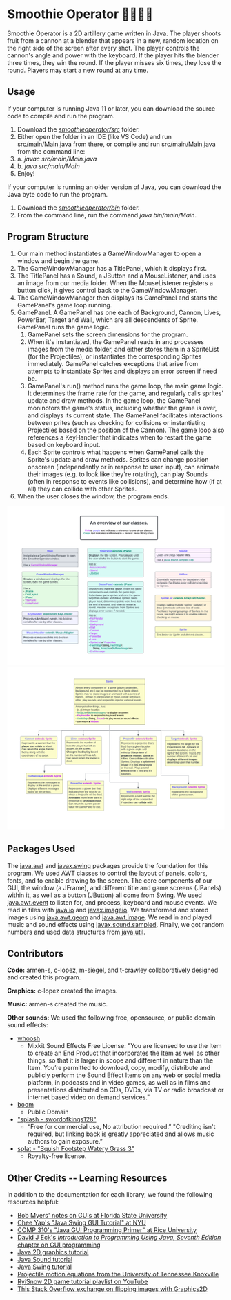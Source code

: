 # Smoothie Operator 🍊🍌🍓🥤

Smoothie Operator is a 2D artillery game written in Java. The player shoots fruit from a cannon
at a blender that appears in a new, random location on the right side of the screen after
every shot. The player controls the cannon's angle and power with the keyboard. If the player
hits the blender three times, they win the round. If the player misses six times, they lose the
round. Players may start a new round at any time.

## Usage
If your computer is running Java 11 or later, you can download the source code to compile and run
the program.
1. Download the 
[*smoothieoperator/src*](https://github.com/m-siegel/bananaBombsquad/tree/main/smoothieoperator/src)
folder.
2. Either open the folder in an IDE (like VS Code) and run src/main/Main.java
from there, or compile and run src/main/Main.java from the command line:
  2. a. *javac src/main/Main.java*
  2. b. *java src/main/Main*
3. Enjoy!

If your computer is running an older version of Java, you can download the Java byte code to run
the program.
1. Download the
[*smoothieoperator/bin*](https://github.com/m-siegel/bananaBombsquad/tree/main/smoothieoperator/bin)
folder.
2. From the command line, run the command *java bin/main/Main*.

## Program Structure

1. Our main method instantiates a GameWindowManager to open a window and begin the game.
2. The GameWindowManager has a TitlePanel, which it displays first.
3. The TitlePanel has a Sound, a JButton and a MouseListener, and uses an image from our media
folder. When the MouseListener registers a button click, it gives control back to the
GameWindowManager.
4. The GameWindowManager then displays its GamePanel and starts the GamePanel's game loop running.
5. GamePanel. A GamePanel has one each of Background, Cannon, Lives, PowerBar, Target and 
   Wall, which are all descendents of Sprite. GamePanel runs the game logic.
   1. GamePanel sets the screen dimensions for the program.
   2. When it's instantiated, the GamePanel reads in and processes images from the media folder,
   and either stores them in a SpriteList (for the Projectiles), or instantiates the corresponding
   Sprites immediately. GamePanel catches exceptions that arise from attempts to instantiate
   Sprites and displays an error screen if need be.
   3. GamePanel's run() method runs the game loop, the main game logic. It determines the frame
   rate for the game, and regularly calls sprites' update and draw methods. In the game loop, the
   GamePanel moninotors the game's status, including whether the game is over, and displays its
   current state. The GamePanel facilitates interactions between prites (such as checking for
   collisions or instantiating Projectiles based on the position of the Cannon). The game loop
   also references a KeyHandler that indicates when to restart the game based on keyboard input.
   4. Each Sprite controls what happens when GamePanel calls the Sprite's update and draw methods.
   Sprites can change position onscreen (independently or in response to user input), can animate
   their images (e.g. to look like they're rotating), can play Sounds (often in response to events
   like collisions), and determine how (if at all) they can collide with other Sprites.
7. When the user closes the window, the program ends.

![Class Diagram w/o Sprite and Descendents](/img/classChartWOSprite.png)
![Class Diagram of Sprite and Descendents](/img/classChartSprite.png)

## Packages Used

The [java.awt](https://docs.oracle.com/en/java/javase/11/docs/api/java.desktop/java/awt/package-summary.html)
and [javax.swing](https://docs.oracle.com/en/java/javase/11/docs/api/java.desktop/javax/swing/package-summary.html)
packages provide the foundation for this program. We used AWT classes to control the layout of
panels, colors, fonts, and to enable drawing to the screen. The core components of our GUI,
the window (a JFrame), and different title and game screens (JPanels) within it, as well as a
button (JButton) all come from Swing. We used
[java.awt.event](https://docs.oracle.com/en/java/javase/11/docs/api/java.desktop/java/awt/event/package-summary.html)
to listen for, and process, keyboard and mouse events. 
We read in files with
[java.io](https://docs.oracle.com/en/java/javase/11/docs/api/java.base/java/io/package-summary.html) and
[javax.imageio](https://docs.oracle.com/en/java/javase/11/docs/api/java.desktop/javax/imageio/package-summary.html).
We transformed and stored images using [java.awt.geom](https://docs.oracle.com/en/java/javase/11/docs/api/java.desktop/java/awt/geom/package-summary.html) 
and 
[java.awt.image](https://docs.oracle.com/en/java/javase/11/docs/api/java.desktop/java/awt/image/package-summary.html).
We read in and played music and sound effects using
[javax.sound.sampled](https://docs.oracle.com/en/java/javase/11/docs/api/java.desktop/javax/sound/sampled/package-summary.html).
Finally, we got random numbers and used data structures from
[java.util](https://docs.oracle.com/en/java/javase/11/docs/api/java.base/java/util/package-summary.html).


## Contributors
**Code:**
armen-s, c-lopez, m-siegel, and t-crawley collaboratively designed and created this program.

**Graphics:**
c-lopez created the images.

**Music:**
armen-s created the music.

**Other sounds:**
We used the following free, opensource, or public domain sound effects:
- [whoosh](https://mixkit.co/free-sound-effects/whoosh/)
  - Mixkit Sound Effects Free License: "You are licensed to use the Item to create an End Product that incorporates the Item as well as other things, so that it is larger in scope and different in nature than the Item. You’re permitted to download, copy, modify, distribute and publicly perform the Sound Effect Items on any web or social media platform, in podcasts and in video games, as well as in films and presentations distributed on CDs, DVDs, via TV or radio broadcast or internet based video on demand services."
- [boom](https://www.nps.gov/subjects/sound/sounds-cannon.htm)
  - Public Domain
- ["splash - swordofkings128"](https://pixabay.com/sound-effects/search/splash/)
  - “Free for commercial use, No attribution required.” "Crediting isn't required, but linking back is greatly appreciated and allows music authors to gain exposure.”
- [splat - "Squish Footstep Watery Grass 3"](https://www.dreamstime.com/stock-music-sound-effect/squish.html)
  - Royalty-free license.

## Other Credits -- Learning Resources
In addition to the documentation for each library, we found the following resources helpful:
- [Bob Myers' notes on GUIs at Florida State University](https://www.cs.fsu.edu/~myers/cgs3416/notes/gui_intro.html)
- [Chee Yap's "Java Swing GUI Tutorial" at NYU](https://cs.nyu.edu/~yap/classes/visual/03s/lect/l7/)
- [COMP 310's "Java GUI Programming Primer" at Rice University](https://www.clear.rice.edu/comp310/JavaResources/GUI/)
- [David J Eck's *Introduction to Programming Using Java, Seventh Edition* chapter on GUI programming](https://math.hws.edu/eck/cs124/javanotes7/c6/)
- [Java 2D graphics tutorial](https://docs.oracle.com/javase/tutorial/2d/)
- [Java Sound tutorial](https://docs.oracle.com/javase/tutorial/sound/index.html)
- [Java Swing tutorial](https://docs.oracle.com/javase/tutorial/uiswing/index.html)
- [Projectile motion equations from the University of Tennessee Knoxville](http://labman.phys.utk.edu/phys221core/modules/m3/projectile_motion.html)
- [RyiSnow 2D game tutorial playlist on YouTube](https://www.youtube.com/watch?v=om59cwR7psI&list=PL_QPQmz5C6WUF-pOQDsbsKbaBZqXj4qSq)
- [This Stack Overflow exchange on flipping images with Graphics2D](https://stackoverflow.com/questions/9558981/flip-image-with-graphics2d)
